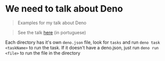 # We need to talk about Deno

> Examples for my talk about Deno

> See the talk [here](https://lsantos.dev/talk-deno) (in portuguese)

Each directory has it's own `deno.json` file, look for `tasks` and run `deno task <taskName>` to run the task. If it doesn't have a deno.json, just run `deno run <file>` to run the file in the directory
